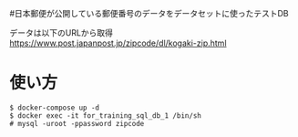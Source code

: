 #日本郵便が公開している郵便番号のデータをデータセットに使ったテストDB

データは以下のURLから取得
https://www.post.japanpost.jp/zipcode/dl/kogaki-zip.html

# 使い方

```
$ docker-compose up -d
$ docker exec -it for_training_sql_db_1 /bin/sh
# mysql -uroot -ppassword zipcode
```
